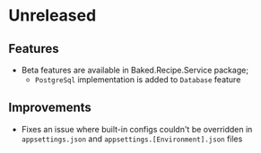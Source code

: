 # Unreleased

## Features

- Beta features are available in Baked.Recipe.Service package;
  - `PostgreSql` implementation is added to `Database` feature

## Improvements

- Fixes an issue where built-in configs couldn't be overridden in
  `appsettings.json` and `appsettings.[Environment].json` files
